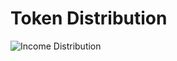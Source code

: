 # Token Distribution

![Income Distribution](https://lh4.googleusercontent.com/5TSM8JviDaeTda3TAqxvwxHsd5r2JXD4DJlzeGOxR-Inedhog\_8S7-5rH5TkoeeyjvEQH1uvyUIWuyn59v3zyXxKJtA-rGE7J6kGciOxBEdj47CFn2Ovv\_MZUQzKqrUl7bS8TEnS)
